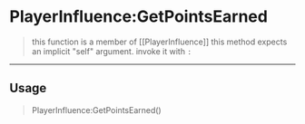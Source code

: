 # PlayerInfluence:GetPointsEarned
> this function is a member of [[PlayerInfluence]]
> this method expects an implicit "self" argument. invoke it with `:`
-----
## Usage
> PlayerInfluence:GetPointsEarned()
